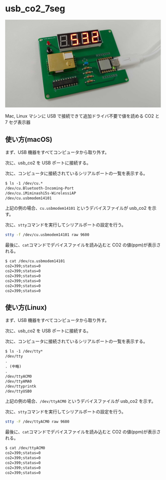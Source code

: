 # usb_co2_7seg

![usb_co2](usb_co2_7seg.jpg)

Mac, Linux マシンに USB で接続できて追加ドライバ不要で値を読める CO2 と 7 セグ表示器

## 使い方(macOS)

まず、USB 機器をすべてコンピュータから取り外す。

次に、usb_co2 を USB ポートに接続する。

次に、コンピュータに接続されているシリアルポートの一覧を表示する。

```
$ ls -1 /dev/cu.*
/dev/cu.Bluetooth-Incoming-Port
/dev/cu.iMiminashi5s-WirelessiAP
/dev/cu.usbmodem14101
```

上記の例の場合、`cu.usbmodem14101` というデバイスファイルが usb_co2 を示す。

次に、`stty`コマンドを実行してシリアルポートの設定を行う。

```sh
stty -f /dev/cu.usbmodem14101 raw 9600
```

最後に、`cat`コマンドでデバイスファイルを読み込むと CO2 の値(ppm)が表示される。

```
$ cat /dev/cu.usbmodem14101
co2=399;status=0
co2=399;status=0
co2=399;status=0
co2=399;status=0
co2=399;status=0
co2=399;status=0
```

## 使い方(Linux)

まず、USB 機器をすべてコンピュータから取り外す。

次に、usb_co2 を USB ポートに接続する。

次に、コンピュータに接続されているシリアルポートの一覧を表示する。

```
$ ls -1 /dev/tty*
/dev/tty
.
. (中略)
.
/dev/ttyACM0
/dev/ttyAMA0
/dev/ttyprintk
/dev/ttyUSB0
```

上記の例の場合、`/dev/ttyACM0` というデバイスファイルが usb_co2 を示す。

次に、`stty`コマンドを実行してシリアルポートの設定を行う。

```sh
stty -F /dev/ttyACM0 raw 9600
```

最後に、`cat`コマンドでデバイスファイルを読み込むと CO2 の値(ppm)が表示される。

```
$ cat /dev/ttyACM0
co2=399;status=0
co2=399;status=0
co2=399;status=0
co2=399;status=0
co2=399;status=0
```
